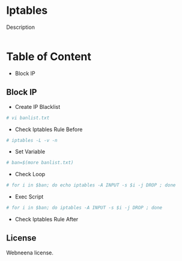 # Iptables
Description
```bash

```

# Table of Content
* Block IP

## Block IP
* Create IP Blacklist
```bash
# vi banlist.txt
```

* Check Iptables Rule Before
```bash
# iptables -L -v -n 
```

* Set Variable
```bash
# ban=$(more banlist.txt) 
```

* Check Loop
```bash
# for i in $ban; do echo iptables -A INPUT -s $i -j DROP ; done
```

* Exec Script
```bash
# for i in $ban; do iptables -A INPUT -s $i -j DROP ; done
```

* Check Iptables Rule After

## License
Webneena license.